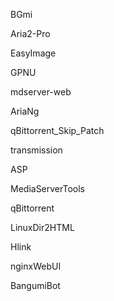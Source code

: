 BGmi

Aria2-Pro

EasyImage

GPNU

mdserver-web

AriaNg

qBittorrent_Skip_Patch

transmission

ASP

MediaServerTools

qBittorrent

LinuxDir2HTML

Hlink

nginxWebUI

BangumiBot

